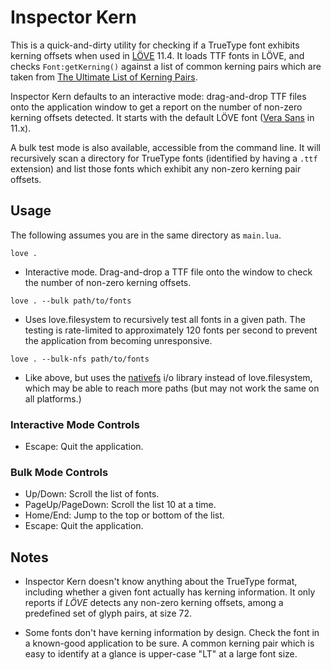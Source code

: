 # Inspector Kern

This is a quick-and-dirty utility for checking if a TrueType font exhibits kerning offsets when used in [LÖVE](https://love2d.org/) 11.4. It loads TTF fonts in LÖVE, and checks `Font:getKerning()` against a list of common kerning pairs which are taken from [The Ultimate List of Kerning Pairs](https://github.com/andre-fuchs/kerning-pairs).

Inspector Kern defaults to an interactive mode: drag-and-drop TTF files onto the application window to get a report on the number of non-zero kerning offsets detected. It starts with the default LÖVE font ([Vera Sans](https://en.wikipedia.org/wiki/Bitstream_Vera) in 11.x).

A bulk test mode is also available, accessible from the command line. It will recursively scan a directory for TrueType fonts (identified by having a `.ttf` extension) and list those fonts which exhibit any non-zero kerning pair offsets.


## Usage

The following assumes you are in the same directory as `main.lua`.


`love .`
* Interactive mode. Drag-and-drop a TTF file onto the window to check the number of non-zero kerning offsets.


`love . --bulk path/to/fonts`
* Uses love.filesystem to recursively test all fonts in a given path. The testing is rate-limited to approximately 120 fonts per second to prevent the application from becoming unresponsive.


`love . --bulk-nfs path/to/fonts`
* Like above, but uses the [nativefs](https://github.com/EngineerSmith/nativefs) i/o library instead of love.filesystem, which may be able to reach more paths (but may not work the same on all platforms.)


### Interactive Mode Controls

* Escape: Quit the application.


### Bulk Mode Controls

* Up/Down: Scroll the list of fonts.
* PageUp/PageDown: Scroll the list 10 at a time.
* Home/End: Jump to the top or bottom of the list.
* Escape: Quit the application.


## Notes

* Inspector Kern doesn't know anything about the TrueType format, including whether a given font actually has kerning information. It only reports if *LÖVE* detects any non-zero kerning offsets, among a predefined set of glyph pairs, at size 72.

* Some fonts don't have kerning information by design. Check the font in a known-good application to be sure. A common kerning pair which is easy to identify at a glance is upper-case "LT" at a large font size.
